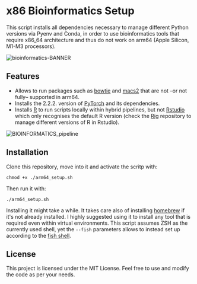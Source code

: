 # x86 Bioinformatics Setup
This script installs all dependencies necessary to manage different Python versions via Pyenv and Conda, in order to use bioinformatics tools that require x86_64 architecture and thus do not work on arm64 (Apple Silicon, M1-M3 processors).

![bioinformatics-BANNER](https://github.com/user-attachments/assets/60abeabd-1a83-46e4-803f-83b71380da56)

## Features
- Allows to run packages such as [bowtie](https://anaconda.org/bioconda/bowtie) and [macs2](https://anaconda.org/bioconda/macs2) that are not –or not fully– supported in arm64.
- Installs the 2.2.2. version of [PyTorch](https://pytorch.org/get-started/previous-versions/) and its dependencies.
- Installs [R](https://www.r-project.org) to run scripts locally within hybrid pipelines, but not [Rstudio](https://posit.co/downloads/) which only recognises the default R version (check the [Rig](https://github.com/r-lib/rig) repository to manage different versions of R in Rstudio).

![BIOINFORMATICS_pipeline](https://github.com/user-attachments/assets/3f00be49-bf84-49c7-993e-0e9420ab4909)

## Installation
Clone this repository, move into it and activate the scritp with:
```
chmod +x ./arm64_setup.sh
```
Then run it with:
```
./arm64_setup.sh
```
Installing it might take a while. It takes care also of installing [homebrew](https://brew.sh) if it's not already installed. I highly suggested using it to install any tool that is required even within virtual environments. This script assumes ZSH as the currently used shell, yet the `--fish` parameters allows to instead set up according to the [fish shell](https://fishshell.com).

## License
This project is licensed under the MIT License. Feel free to use and modify the code as per your needs.
